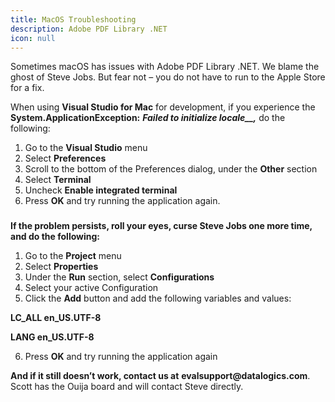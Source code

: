```yaml
---
title: MacOS Troubleshooting
description: Adobe PDF Library .NET
icon: null
---
```


Sometimes macOS has issues with Adobe PDF Library .NET. We blame the ghost of Steve Jobs. But fear not – you do not have to run to the Apple Store for a fix. 

When using **Visual Studio for Mac** for development, if you experience the **System.ApplicationException:** _**Failed to initialize locale\_\_,**_ do the following: 

1. Go to the **Visual Studio** menu 
2. Select **Preferences** 
3. Scroll to the bottom of the Preferences dialog, under the **Other** section 
4. Select **Terminal** 
5. Uncheck **Enable integrated terminal** 
6. Press **OK** and try running the application again. 

###

**If the problem persists, roll your eyes, curse Steve Jobs one more time, and do the following:** 

1. Go to the **Project** menu 
2. Select **Properties** 
3. Under the **Run** section, select **Configurations** 
4. Select your active Configuration 
5. Click the **Add** button and add the following variables and values: 

**LC\_ALL en\_US.UTF-8** 

**LANG en\_US.UTF-8**

6. Press **OK** and try running the application again 

**And if it still doesn’t work, contact us at** **evalsupport\@datalogics.com**. Scott has the Ouija board and will contact Steve directly.
